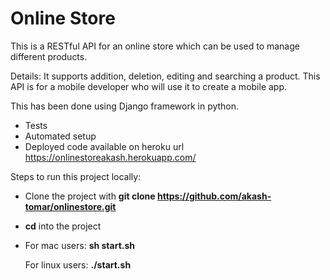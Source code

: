 # Online Store

This is a RESTful API for an online store which can be used to manage different products.

Details: It supports addition, deletion, editing and searching a product. This API is for a mobile developer who will use it to create a mobile app. 

This has been done using Django framework in python. 

- Tests
- Automated setup
- Deployed code available on heroku url https://onlinestoreakash.herokuapp.com/

Steps to run this project locally:

- Clone the project with **git clone https://github.com/akash-tomar/onlinestore.git**
- **cd** into the project
- For mac users: **sh start.sh**

  For linux users: **./start.sh**
